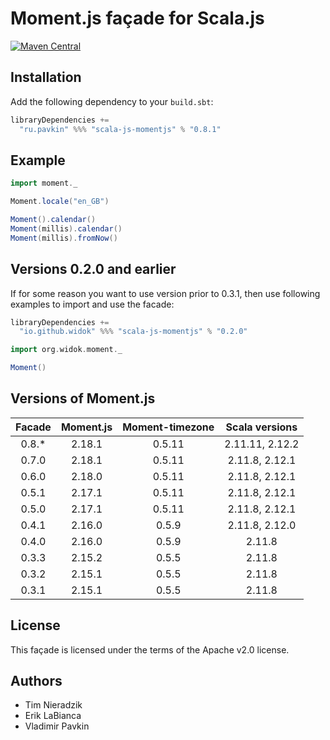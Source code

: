 # Moment.js façade for Scala.js

[![Maven Central](https://img.shields.io/maven-central/v/ru.pavkin/scala-js-momentjs_sjs0.6_2.11.svg)](https://github.com/vpavkin/scala-js-momentjs)

## Installation
Add the following dependency to your `build.sbt`:

```scala
libraryDependencies +=
  "ru.pavkin" %%% "scala-js-momentjs" % "0.8.1"
```

## Example
```scala
import moment._

Moment.locale("en_GB")

Moment().calendar()
Moment(millis).calendar()
Moment(millis).fromNow()
```

## Versions 0.2.0 and earlier
If for some reason you want to use version prior to 0.3.1, then use following examples to import and use the facade:

```scala
libraryDependencies +=
  "io.github.widok" %%% "scala-js-momentjs" % "0.2.0"
```

```scala
import org.widok.moment._

Moment()
```

## Versions of Moment.js

| Facade | Moment.js | Moment-timezone | Scala versions |
| :-----:|:---------:|:---------------:|:---------------:
| 0.8.*  | 2.18.1    | 0.5.11          | 2.11.11, 2.12.2 |
| 0.7.0  | 2.18.1    | 0.5.11          | 2.11.8, 2.12.1  |
| 0.6.0  | 2.18.0    | 0.5.11          | 2.11.8, 2.12.1  |
| 0.5.1  | 2.17.1    | 0.5.11          | 2.11.8, 2.12.1  |
| 0.5.0  | 2.17.1    | 0.5.11          | 2.11.8, 2.12.1  |
| 0.4.1  | 2.16.0    | 0.5.9           | 2.11.8, 2.12.0  |
| 0.4.0  | 2.16.0    | 0.5.9           | 2.11.8          |
| 0.3.3  | 2.15.2    | 0.5.5           | 2.11.8          |
| 0.3.2  | 2.15.1    | 0.5.5           | 2.11.8          |
| 0.3.1  | 2.15.1    | 0.5.5           | 2.11.8          |

## License
This façade is licensed under the terms of the Apache v2.0 license.

## Authors
* Tim Nieradzik
* Erik LaBianca
* Vladimir Pavkin
